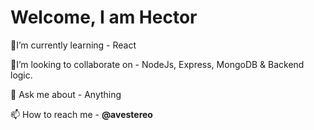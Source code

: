 # Welcome, I am Hector



🧐I’m currently learning - React

🤝I’m looking to collaborate on - NodeJs, Express, MongoDB & Backend logic.

💬 Ask me about - Anything

📫 How to reach me - **@avestereo** 



